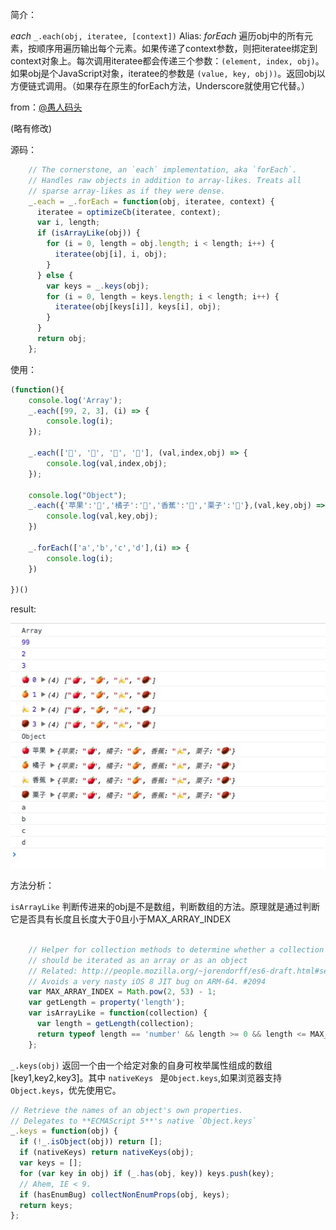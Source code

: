 简介：

*each* `_.each(obj, iteratee, [context])` Alias: *forEach*
遍历obj中的所有元素，按顺序用遍历输出每个元素。如果传递了context参数，则把iteratee绑定到context对象上。每次调用iteratee都会传递三个参数：`(element, index, obj)`。如果obj是个JavaScript对象，iteratee的参数是 `(value, key, obj))`。返回obj以方便链式调用。（如果存在原生的forEach方法，Underscore就使用它代替。）

from：[@愚人码头](http://www.css88.com/doc/underscore1.8.2/#each)

(略有修改)

源码：

```js
    // The cornerstone, an `each` implementation, aka `forEach`.
    // Handles raw objects in addition to array-likes. Treats all
    // sparse array-likes as if they were dense.
    _.each = _.forEach = function(obj, iteratee, context) {
      iteratee = optimizeCb(iteratee, context);
      var i, length;
      if (isArrayLike(obj)) {
        for (i = 0, length = obj.length; i < length; i++) {
          iteratee(obj[i], i, obj);
        }
      } else {
        var keys = _.keys(obj);
        for (i = 0, length = keys.length; i < length; i++) {
          iteratee(obj[keys[i]], keys[i], obj);
        }
      }
      return obj;
    };

```


使用：

```js
(function(){
    console.log('Array');
    _.each([99, 2, 3], (i) => {
        console.log(i);
    });

    _.each(['🍎', '🍊', '🍌', '🌰'], (val,index,obj) => {
        console.log(val,index,obj);
    });

    console.log("Object");
    _.each({'苹果':'🍎','橘子':'🍊','香蕉':'🍌','栗子':'🌰'},(val,key,obj) => {
        console.log(val,key,obj);
    })

    _.forEach(['a','b','c','d'],(i) => {
        console.log(i);
    })

})()

```

result:

![each](./each.png)


方法分析：

`isArrayLike` 判断传进来的obj是不是数组，判断数组的方法。原理就是通过判断它是否具有长度且长度大于0且小于MAX_ARRAY_INDEX
```js

    // Helper for collection methods to determine whether a collection
    // should be iterated as an array or as an object
    // Related: http://people.mozilla.org/~jorendorff/es6-draft.html#sec-tolength
    // Avoids a very nasty iOS 8 JIT bug on ARM-64. #2094
    var MAX_ARRAY_INDEX = Math.pow(2, 53) - 1;
    var getLength = property('length');
    var isArrayLike = function(collection) {
      var length = getLength(collection);
      return typeof length == 'number' && length >= 0 && length <= MAX_ARRAY_INDEX;
    };

```

`_.keys(obj)` 返回一个由一个给定对象的自身可枚举属性组成的数组[key1,key2,key3]。其中 `nativeKeys ` 是`Object.keys`,如果浏览器支持`Object.keys`，优先使用它。

```js
// Retrieve the names of an object's own properties.
// Delegates to **ECMAScript 5**'s native `Object.keys`
_.keys = function(obj) {
  if (!_.isObject(obj)) return [];
  if (nativeKeys) return nativeKeys(obj);
  var keys = [];
  for (var key in obj) if (_.has(obj, key)) keys.push(key);
  // Ahem, IE < 9.
  if (hasEnumBug) collectNonEnumProps(obj, keys);
  return keys;
};

```
